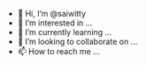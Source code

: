 - 👋 Hi, I’m @saiwitty
- 👀 I’m interested in ...
- 🌱 I’m currently learning ...
- 💞️ I’m looking to collaborate on ...
- 📫 How to reach me ...

<!---
saiwitty/saiwitty is a ✨ special ✨ repository because its `README.md` (this file) appears on your GitHub profile.
You can click the Preview link to take a look at your changes.
--->
